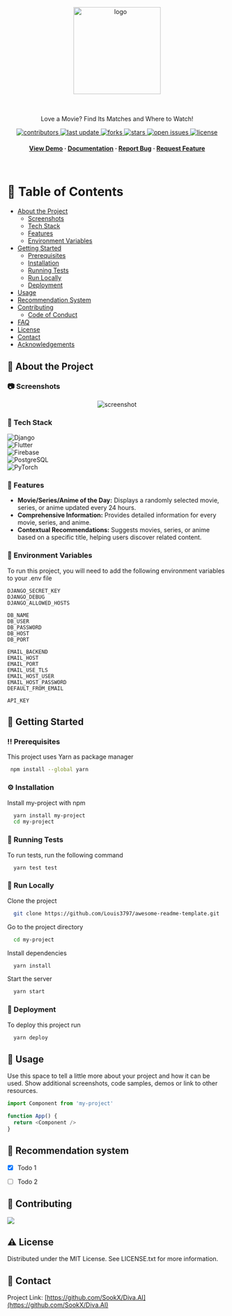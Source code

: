 <!--
Hey, thanks for using the awesome-readme-template template.  
If you have any enhancements, then fork this project and create a pull request 
or just open an issue with the label "enhancement".

Don't forget to give this project a star for additional support ;)
Maybe you can mention me or this repo in the acknowledgements too
-->
<div align="center">
<br>
   <br>
    <br>
  <img src="https://i.ibb.co/MkPf4SzF/divaai-high-resolution-logo-transparent.png" alt="logo" width="200" height="auto" />
  <br>
   <br>
    <br>
  <p>
   Love a Movie? Find Its Matches and Where to Watch!
  </p>
  
  
<!-- Badges -->
<p>
  <a href="https://github.com/SookX/Diva.AI/graphs/contributors">
    <img src="https://img.shields.io/github/contributors/SookX/Diva.AI" alt="contributors" />
  </a>
  <a href="">
    <img src="https://img.shields.io/github/last-commit/SookX/Diva.AI" alt="last update" />
  </a>
  <a href="https://github.com/SookX/Diva.AI/network/members">
    <img src="https://img.shields.io/github/forks/SookX/Diva.AI" alt="forks" />
  </a>
  <a href="https://github.com/SookX/Diva.AI/stargazers">
    <img src="https://img.shields.io/github/stars/SookX/Diva.AI" alt="stars" />
  </a>
  <a href="https://github.com/SookX/Diva.AI/issues/">
    <img src="https://img.shields.io/github/issues/SookX/Diva.AI" alt="open issues" />
  </a>
  <a href="https://github.com/SookX/Diva.AI/blob/master/LICENSE">
    <img src="https://img.shields.io/github/license/SookX/Diva.AI.svg" alt="license" />
  </a>
</p>
   
<h4>
    <a href="https://github.com/Louis3797/awesome-readme-template/">View Demo</a>
  <span> · </span>
    <a href="https://github.com/Louis3797/awesome-readme-template">Documentation</a>
  <span> · </span>
    <a href="https://github.com/Louis3797/awesome-readme-template/issues/">Report Bug</a>
  <span> · </span>
    <a href="https://github.com/Louis3797/awesome-readme-template/issues/">Request Feature</a>
  </h4>
</div>

<br />

<!-- Table of Contents -->
# :notebook_with_decorative_cover: Table of Contents

- [About the Project](#star2-about-the-project)
  * [Screenshots](#camera-screenshots)
  * [Tech Stack](#space_invader-tech-stack)
  * [Features](#dart-features)
  * [Environment Variables](#key-environment-variables)
- [Getting Started](#toolbox-getting-started)
  * [Prerequisites](#bangbang-prerequisites)
  * [Installation](#gear-installation)
  * [Running Tests](#test_tube-running-tests)
  * [Run Locally](#running-run-locally)
  * [Deployment](#triangular_flag_on_post-deployment)
- [Usage](#eyes-usage)
- [Recommendation System](#recommendation-system)
- [Contributing](#wave-contributing)
  * [Code of Conduct](#scroll-code-of-conduct)
- [FAQ](#grey_question-faq)
- [License](#warning-license)
- [Contact](#handshake-contact)
- [Acknowledgements](#gem-acknowledgements)

  

<!-- About the Project -->
## :star2: About the Project


<!-- Screenshots -->
### :camera: Screenshots

<div align="center"> 
  <img src="https://placehold.co/600x400?text=Your+Screenshot+here" alt="screenshot" />
</div>


<!-- TechStack -->
### :space_invader: Tech Stack
![Django](https://img.shields.io/badge/Django-092E20?style=for-the-badge&logo=django&logoColor=white)  
![Flutter](https://img.shields.io/badge/Flutter-02569B?style=for-the-badge&logo=flutter&logoColor=white)  
![Firebase](https://img.shields.io/badge/Firebase-FFCA28?style=for-the-badge&logo=firebase&logoColor=black)  
![PostgreSQL](https://img.shields.io/badge/PostgreSQL-336791?style=for-the-badge&logo=postgresql&logoColor=white)  
![PyTorch](https://img.shields.io/badge/PyTorch-EE4C2C?style=for-the-badge&logo=pytorch&logoColor=white)

<!-- Features -->

### :dart: Features

- **Movie/Series/Anime of the Day:** Displays a randomly selected movie, series, or anime updated every 24 hours.
- **Comprehensive Information:** Provides detailed information for every movie, series, and anime.
- **Contextual Recommendations:** Suggests movies, series, or anime based on a specific title, helping users discover related content.




<!-- Env Variables -->
### :key: Environment Variables

To run this project, you will need to add the following environment variables to your .env file

`DJANGO_SECRET_KEY`  
`DJANGO_DEBUG`  
`DJANGO_ALLOWED_HOSTS`  

`DB_NAME`  
`DB_USER`  
`DB_PASSWORD`  
`DB_HOST`  
`DB_PORT`  

`EMAIL_BACKEND`  
`EMAIL_HOST`  
`EMAIL_PORT`  
`EMAIL_USE_TLS`  
`EMAIL_HOST_USER`  
`EMAIL_HOST_PASSWORD`  
`DEFAULT_FROM_EMAIL`  

`API_KEY`  


<!-- Getting Started -->
## 	:toolbox: Getting Started

<!-- Prerequisites -->
### :bangbang: Prerequisites

This project uses Yarn as package manager

```bash
 npm install --global yarn
```

<!-- Installation -->
### :gear: Installation

Install my-project with npm

```bash
  yarn install my-project
  cd my-project
```
   
<!-- Running Tests -->
### :test_tube: Running Tests

To run tests, run the following command

```bash
  yarn test test
```

<!-- Run Locally -->
### :running: Run Locally

Clone the project

```bash
  git clone https://github.com/Louis3797/awesome-readme-template.git
```

Go to the project directory

```bash
  cd my-project
```

Install dependencies

```bash
  yarn install
```

Start the server

```bash
  yarn start
```


<!-- Deployment -->
### :triangular_flag_on_post: Deployment

To deploy this project run

```bash
  yarn deploy
```


<!-- Usage -->
## :eyes: Usage

Use this space to tell a little more about your project and how it can be used. Show additional screenshots, code samples, demos or link to other resources.


```javascript
import Component from 'my-project'

function App() {
  return <Component />
}
```

<!-- Recommendation system -->
## :compass: Recommendation system

* [x] Todo 1
* [ ] Todo 2


<!-- Contributing -->
## :wave: Contributing

<a href="https://github.com/SookX/Diva.AI/graphs/contributors">
  <img src="https://contrib.rocks/image?repo=SookX/Diva.AI" />
</a>




<!-- License -->
## :warning: License

Distributed under the MIT License. See LICENSE.txt for more information.


<!-- Contact -->
## :handshake: Contact


Project Link: [https://github.com/SookX/Diva.AI](https://github.com/SookX/Diva.AI)

